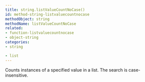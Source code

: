 ```yaml
---
title: string.listValueCountNoCase()
id: method-string-listvaluecountnocase
methodObject: string
methodName: listValueCountNoCase
related:
- function-listvaluecountnocase
- object-string
categories:
- string

- list
---
```


Counts instances of a specified value in a list. The search is
        case-insensitive.